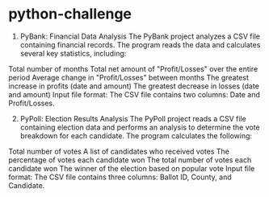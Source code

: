 # python-challenge

1. PyBank: Financial Data Analysis
The PyBank project analyzes a CSV file containing financial records. The program reads the data and calculates several key statistics, including:

Total number of months
Total net amount of "Profit/Losses" over the entire period
Average change in "Profit/Losses" between months
The greatest increase in profits (date and amount)
The greatest decrease in losses (date and amount)
Input file format:
The CSV file contains two columns: Date and Profit/Losses.

2. PyPoll: Election Results Analysis
The PyPoll project reads a CSV file containing election data and performs an analysis to determine the vote breakdown for each candidate. The program calculates the following:

Total number of votes
A list of candidates who received votes
The percentage of votes each candidate won
The total number of votes each candidate won
The winner of the election based on popular vote
Input file format:
The CSV file contains three columns: Ballot ID, County, and Candidate.
